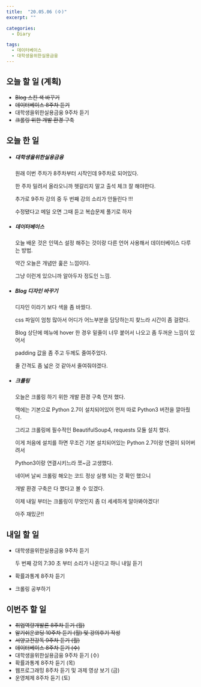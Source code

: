 ```yaml
---
title:  "20.05.06 (수)"
excerpt: ""

categories:
  - Diary

tags:
  - 데이터베이스
  - 대학생을위한실용금융
---
```


## 오늘 할 일 (계획)

- ~~Blog 스킨 색 바꾸기~~
- ~~데이터베이스 8주차 듣기~~
- 대학생을위한실용금융 9주차 듣기
- ~~크롤링 위한 개발 환경 구축~~


## 오늘 한 일

- ##### 대학생을위한실용금융

  원래 이번 주차가 8주차부터 시작인데 9주차로 되어있다.

  한 주차 밀려서 올라오니까 헷갈리지 말고 출석 체크 잘 해야한다.

  추가로 9주차 강의 중 두 번째 강의 소리가 안들린다 !!!

  수정됐다고 메일 오면 그때 듣고 복습문제 풀기로 하자

- ##### 데이터베이스

  오늘 배운 것은 인덱스 설정 해주는 것이랑 다른 언어 사용해서 데이터베이스 다루는 방법.

  약간 오늘은 개념만 훑은 느낌이다.

  그냥 이런게 있으니까 알아두자 정도인 느낌.

- ##### Blog 디자인 바꾸기

  디자인 이라기 보다 색을 좀 바꿨다.

  css 파일이 엄청 많아서 어디가 어느부분을 담당하는지 찾느라 시간이 좀 걸렸다.

  Blog 상단에 메뉴에 hover 한 경우 밑줄이 너무 붙어서 나오고 좀 두꺼운 느낌이 있어서

  padding 값을 좀 주고 두께도 줄여주었다.

  줄 간격도 좀 넓은 것 같아서 줄여줘야겠다.
  
- ##### 크롤링

  오늘은 크롤링 하기 위한 개발 환경 구축 먼저 했다.

  맥에는 기본으로 Python 2.7이 설치되어있어 먼저 따로 Python3 버전을 깔아줬다.

  그리고 크롤링에 필수적인 BeautifulSoup4, requests 모듈 설치 했다.

  이게 처음에 설치를 하면 무조건 기본 설치되어있는 Python 2.7이랑 연결이 되어버려서

  Python3이랑 연결시키느라 쪼~금 고생했다.

  네이버 날씨 크롤링 해오는 코드 정상 실행 되는 것 확인 했으니

  개발 환경 구축은 다 했다고 볼 수 있겠다.

  이제 내일 부터는 크롤링이 무엇인지 좀 더 세세하게 알아봐야겠다!

  아주 재밌군!!

## 내일 할 일

- 대학생을위한실용금융 9주차 듣기

  두 번째 강의 7:30 초 부터 소리가 나온다고 하니 내일 듣기

- 확률과통계 8주차 듣기

- 크롤링 공부하기


## 이번주 할 일

- ~~취업역량개발론 8주차 듣기 (월)~~
- ~~알기쉬운코딩 10주차 듣기 (월) 및 강의후기 작성~~
- ~~서양고전강독 9주차 듣기 (월)~~
- ~~데이터베이스 8주차 듣기 (수)~~
- 대학생을위한실용금융 9주차 듣기 (수)
- 확률과통계 8주차 듣기 (목)
- 웹프로그래밍 8주차 듣기 및 과제 영상 보기 (금)
- 운영체제 8주차 듣기 (토)